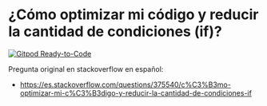# ¿Cómo optimizar mi código y reducir la cantidad de condiciones (if)?
[![Gitpod Ready-to-Code](https://img.shields.io/badge/Gitpod-Ready--to--Code-blue?logo=gitpod)](https://gitpod.io/#https://github.com/ojgarciab/375540-stackoverflow-es)

Pregunta original en stackoverflow en español:

* https://es.stackoverflow.com/questions/375540/c%C3%B3mo-optimizar-mi-c%C3%B3digo-y-reducir-la-cantidad-de-condiciones-if